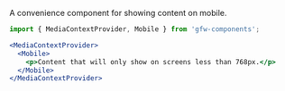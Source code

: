A convenience component for showing content on mobile.

```jsx static
import { MediaContextProvider, Mobile } from 'gfw-components';

<MediaContextProvider>
  <Mobile>
    <p>Content that will only show on screens less than 768px.</p>
  </Mobile>
</MediaContextProvider>
```